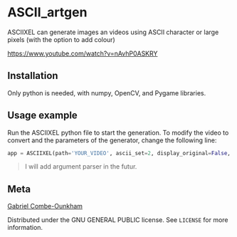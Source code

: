 # ASCII_artgen

ASCIIXEL can generate images an videos using ASCII character or large pixels (with the option to add colour)

https://www.youtube.com/watch?v=nAvhP0ASKRY

## Installation

Only python is needed, with numpy, OpenCV, and Pygame libraries.

## Usage example

Run the ASCIIXEL python file to start the generation.
To modify the video to convert and the parameters of the generator, change the following line:

```py
app = ASCIIXEL(path='YOUR_VIDEO', ascii_set=2, display_original=False, reverse_colour=False, output_type=OutputType.ASCII_COLOUR, record=True)
```

> I will add argument parser in the futur.

## Meta

[Gabriel Combe-Ounkham](https://github.com/gabriel-combe)

Distributed under the GNU GENERAL PUBLIC license. See ``LICENSE`` for more information.
